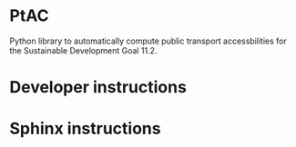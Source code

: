 # PtAC

Python library to automatically compute public transport accessbilities for the Sustainable Development Goal 11.2. 


# Developer instructions
# Sphinx instructions